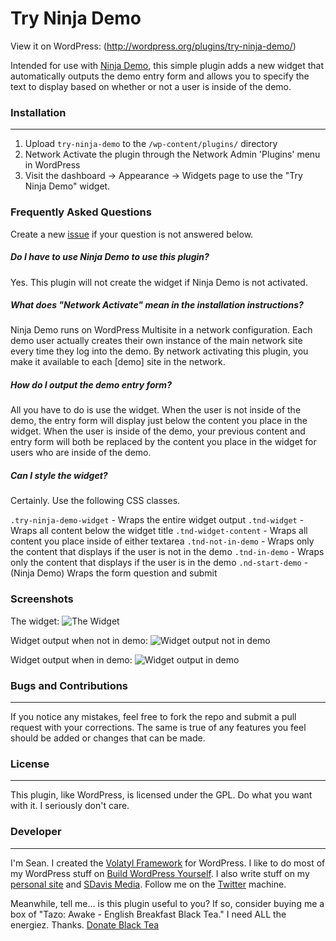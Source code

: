 Try Ninja Demo
=====================

View it on WordPress: (http://wordpress.org/plugins/try-ninja-demo/)

Intended for use with [Ninja Demo](http://ninjademo.com/), this simple plugin adds a new widget that automatically outputs the demo entry form and allows you to specify the text to display based on whether or not a user is inside of the demo.

### Installation
---

1. Upload `try-ninja-demo` to the `/wp-content/plugins/` directory
2. Network Activate the plugin through the Network Admin 'Plugins' menu in WordPress
3. Visit the dashboard -> Appearance -> Widgets page to use the "Try Ninja Demo" widget.

### Frequently Asked Questions

Create a new [issue](https://github.com/sdavis2702/try-ninja-demo/issues) if your question is not answered below.

##### Do I have to use Ninja Demo to use this plugin?

Yes. This plugin will not create the widget if Ninja Demo is not activated.

##### What does "Network Activate" mean in the installation instructions?

Ninja Demo runs on WordPress Multisite in a network configuration. Each demo user actually creates their own instance of the main network site every time they log into the demo. By network activating this plugin, you make it available to each [demo] site in the network.

##### How do I output the demo entry form?

All you have to do is use the widget. When the user is not inside of the demo, the entry form will display just below the content you place in the widget. When the user is inside of the demo, your previous content and entry form will both be replaced by the content you place in the widget for users who are inside of the demo.

##### Can I style the widget?

Certainly. Use the following CSS classes.

`.try-ninja-demo-widget` - Wraps the entire widget output
`.tnd-widget` - Wraps all content below the widget title
`.tnd-widget-content` - Wraps all content you place inside of either textarea
`.tnd-not-in-demo` - Wraps only the content that displays if the user is not in the demo
`.tnd-in-demo` - Wraps only the content that displays if the user is in the demo
`.nd-start-demo` - (Ninja Demo) Wraps the form question and submit

### Screenshots

The widget:
![The Widget](http://buildwpyourself.com/wp-content/uploads/edd/2014/05/tnd-widget.png)

Widget output when not in demo:
![Widget output not in demo](http://buildwpyourself.com/wp-content/uploads/edd/2014/05/tnd-not-in-demo.png)

Widget output when in demo:
![Widget output in demo](http://buildwpyourself.com/wp-content/uploads/edd/2014/05/tnd-in-demo.png)

### Bugs and Contributions
---

If you notice any mistakes, feel free to fork the repo and submit a pull request with your corrections. The same is true of any features you feel should be added or changes that can be made. 

### License
---

This plugin, like WordPress, is licensed under the GPL. Do what you want with it. I seriously don't care. 

### Developer
---

I'm Sean. I created the [Volatyl Framework](http://volatylthemes.com) for WordPress. I like to do most of my WordPress stuff on [Build WordPress Yourself](http://buildwpyourself.com/). I also write stuff on my [personal site](http://seandavis.co) and [SDavis Media](http://sdavismedia.com). Follow me on the [Twitter](http://sdvs.me/twitter) machine.

Meanwhile, tell me... is this plugin useful to you? If so, consider buying me a box of "Tazo: Awake - English Breakfast Black Tea." I need ALL the energiez. Thanks. [Donate Black Tea](https://www.paypal.com/cgi-bin/webscr?cmd=_s-xclick&hosted_button_id=52HQDSEUA542S)
